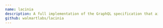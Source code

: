 ```yaml
---
name: lacinia
description: A full implementation of the GraphQL specification that aims to maintain external compliance with the specification.
github: walmartlabs/lacinia
---
```

